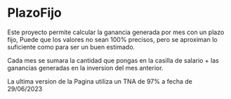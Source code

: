 # PlazoFijo

Este proyecto permite calcular la ganancia generada por mes con un plazo fijo, Puede que los valores no sean 100% precisos, pero se aproximan lo suficiente como para ser un buen estimado. 

Cada mes se sumara la cantidad que pongas en la casilla de salario + las ganancias generadas en la inversion del mes anterior.

La ultima version de la Pagina utiliza un TNA de 97% a fecha de 29/06/2023

